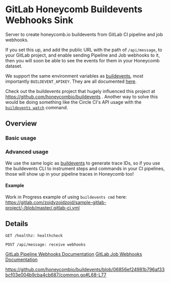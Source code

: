 # GitLab Honeycomb Buildevents Webhooks Sink

Server to create honeycomb.io buildevents from GitLab CI pipeline and job webhooks.

If you set this up, and add the public URL with the path of `/api/message`, to your GitLab project, and enable sending Pipeline and Job webhooks to it, then you will soon be able to see the events for them in your Honeycomb dataset.

We support the same environment variables as [buildevents](https://github.com/honeycombio/buildevents), most importantly `BUILDEVENT_APIKEY`. They are all documented [here](https://github.com/honeycombio/buildevents#environment-variables).

Check out the buildevents project that hugely influenced this project at https://github.com/honeycombio/buildevents . Another way to solve this would be doing something like the Circle CI's API usage with the [`buildevents watch`](https://github.com/honeycombio/buildevents#watch) command.

## Overview

### Basic usage

### Advanced usage

We use the same logic as [buildevents](https://github.com/honeycombio/buildevents) to generate trace IDs, so if you use the buildevents CLI to instrument steps and commands in your CI pipelines, those will show up in your pipeline traces in Honeycomb too!

#### Example

Work in Progress example of using `buildevents cmd` here: https://gitlab.com/zoidyzoidzoid/sample-gitlab-project/-/blob/master/.gitlab-ci.yml

## Details

```
GET /healthz: healthcheck

POST /api/message: receive webhooks
```

[GitLab Pipeline Webhooks Documentation](https://docs.gitlab.com/ee/user/project/integrations/webhooks.html#pipeline-events)
[GitLab Job Webhooks Documentation](https://docs.gitlab.com/ee/user/project/integrations/webhooks.html#job-events)

https://github.com/honeycombio/buildevents/blob/06856ef24981b796af33bcf03e004b9cba4cb687/common.go#L68-L77
